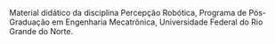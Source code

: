 Material didático da disciplina Percepção Robótica,
Programa de Pós-Graduação em Engenharia Mecatrônica,
Universidade Federal do Rio Grande do Norte.